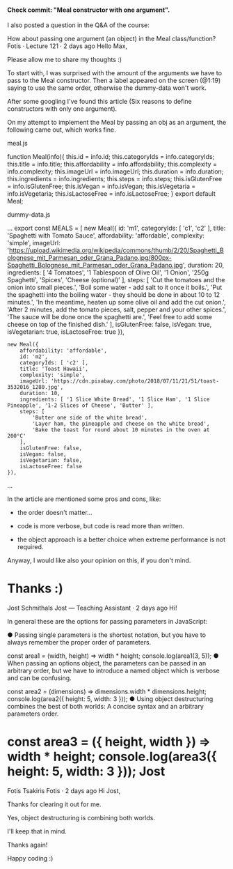 #### Check commit: "Meal constructor with one argument".

I also posted a question in the Q&A of the course:

How about passing one argument (an object) in the Meal class/function?
Fotis · Lecture 121 · 2 days ago
Hello Max,

Please allow me to share my thoughts :)

To start with, I was surprised with the amount of the arguments we have to pass to the Meal constructor. Then a label appeared on the screen (@1:19) saying to use the same order, otherwise the dummy-data won't work.

After some googling I've found this article (Six reasons to define constructors with only one argument).

On my attempt to implement the Meal by passing an obj as an argument, the following came out, which works fine.

meal.js

function Meal(info){
    this.id = info.id;
    this.categoryIds = info.categoryIds;
    this.title = info.title;
    this.affordability = info.affordability;
    this.complexity = info.complexity;
    this.imageUrl = info.imageUrl;
    this.duration = info.duration;
    this.ingredients = info.ingredients;
    this.steps = info.steps;
    this.isGlutenFree = info.isGlutenFree;
    this.isVegan = info.isVegan;
    this.isVegetaria = info.isVegetaria;
    this.isLactoseFree = info.isLactoseFree;
}
export default Meal;


dummy-data.js

...
export const MEALS = [
    new Meal({
        id: 'm1',
        categoryIds: [ 'c1', 'c2' ],
        title: 'Spaghetti with Tomato Sauce',
        affordability: 'affordable',
        complexity: 'simple',
        imageUrl: 'https://upload.wikimedia.org/wikipedia/commons/thumb/2/20/Spaghetti_Bolognese_mit_Parmesan_oder_Grana_Padano.jpg/800px-Spaghetti_Bolognese_mit_Parmesan_oder_Grana_Padano.jpg',
        duration: 20,
        ingredients: [ '4 Tomatoes', '1 Tablespoon of Olive Oil', '1 Onion', '250g Spaghetti', 'Spices', 'Cheese (optional)' ],
        steps: [
            'Cut the tomatoes and the onion into small pieces.',
            'Boil some water - add salt to it once it boils.',
            'Put the spaghetti into the boiling water - they should be done in about 10 to 12 minutes.',
            'In the meantime, heaten up some olive oil and add the cut onion.',
            'After 2 minutes, add the tomato pieces, salt, pepper and your other spices.',
            'The sauce will be done once the spaghetti are.',
            'Feel free to add some cheese on top of the finished dish.'
        ],
        isGlutenFree: false,
        isVegan: true,
        isVegetarian: true,
        isLactoseFree: true
    }),
 
    new Meal({
        affordability: 'affordable',
        id: 'm2',
        categoryIds: [ 'c2' ],
        title: 'Toast Hawaii',
        complexity: 'simple',
        imageUrl: 'https://cdn.pixabay.com/photo/2018/07/11/21/51/toast-3532016_1280.jpg',
        duration: 10,
        ingredients: [ '1 Slice White Bread', '1 Slice Ham', '1 Slice Pineapple', '1-2 Slices of Cheese', 'Butter' ],
        steps: [
            'Butter one side of the white bread',
            'Layer ham, the pineapple and cheese on the white bread',
            'Bake the toast for round about 10 minutes in the oven at 200°C'
        ],
        isGlutenFree: false,
        isVegan: false,
        isVegetarian: false,
        isLactoseFree: false
    }),
...


In the article are mentioned some pros and cons, like:

- the order doesn't matter...

- code is more verbose, but code is read more than written.

- the object approach is a better choice when extreme performance is not required.

Anyway, I would like also your opinion on this, if you don't mind.

Thanks :)
=============================================================

Jost Schmithals
Jost — Teaching Assistant · 2 days ago
Hi!

In general these are the options for passing parameters in JavaScript:

● Passing single parameters is the shortest notation, but you have to always remember the proper order of parameters.

const area1 = (width, height) => width * height;
console.log(area1(3, 5));
● When passing an options object, the parameters can be passed in an arbitrary order, but we have to introduce a named object which is verbose and can be confusing.

const area2 = (dimensions) => dimensions.width * dimensions.height;
console.log(area2({ height: 5, width: 3 }));
● Using object destructuring combines the best of both worlds: A concise syntax and an arbitrary parameters order.

const area3 = ({ height, width }) => width * height;
console.log(area3({ height: 5, width: 3 })); 
Jost
===================================================================

Fotis Tsakiris
Fotis · 2 days ago
Hi Jost,

Thanks for clearing it out for me.

Yes, object destructuring is combining both worlds.

I'll keep that in mind.

Thanks again!

Happy coding :)